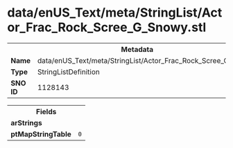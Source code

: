 <h1>data/enUS_Text/meta/StringList/Actor_Frac_Rock_Scree_G_Snowy.stl</h1><table><tr><th colspan="100%">Metadata</th></tr><tr><td><b>Name</b></td><td>data/enUS_Text/meta/StringList/Actor_Frac_Rock_Scree_G_Snowy.stl</td></tr><tr><td><b>Type</b></td><td>StringListDefinition</td></tr><tr><td><b>SNO ID</b></td><td>1128143</td></tr></table>

<table><tr><th colspan="100%">Fields</th></tr><tr><td><b>arStrings</b></td><td></td></tr><tr><td><b>ptMapStringTable</b></td><td><code>0</code></td></tr></table>

